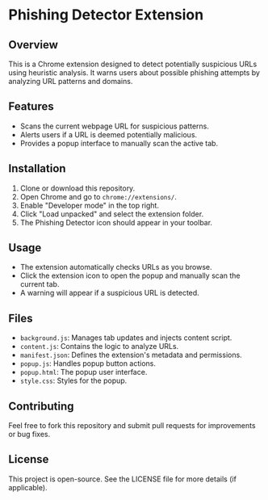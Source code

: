 # Phishing Detector Extension

## Overview
This is a Chrome extension designed to detect potentially suspicious URLs using heuristic analysis. It warns users about possible phishing attempts by analyzing URL patterns and domains.

## Features
- Scans the current webpage URL for suspicious patterns.
- Alerts users if a URL is deemed potentially malicious.
- Provides a popup interface to manually scan the active tab.

## Installation
1. Clone or download this repository.
2. Open Chrome and go to `chrome://extensions/`.
3. Enable "Developer mode" in the top right.
4. Click "Load unpacked" and select the extension folder.
5. The Phishing Detector icon should appear in your toolbar.

## Usage
- The extension automatically checks URLs as you browse.
- Click the extension icon to open the popup and manually scan the current tab.
- A warning will appear if a suspicious URL is detected.

## Files
- `background.js`: Manages tab updates and injects content script.
- `content.js`: Contains the logic to analyze URLs.
- `manifest.json`: Defines the extension's metadata and permissions.
- `popup.js`: Handles popup button actions.
- `popup.html`: The popup user interface.
- `style.css`: Styles for the popup.

## Contributing
Feel free to fork this repository and submit pull requests for improvements or bug fixes.

## License
This project is open-source. See the LICENSE file for more details (if applicable).
